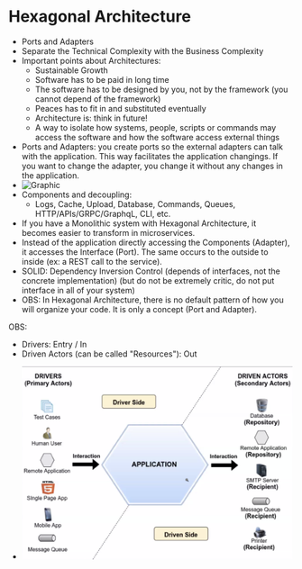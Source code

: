 # Hexagonal Architecture

- Ports and Adapters
- Separate the Technical Complexity with the Business Complexity
- Important points about Architectures:
  * Sustainable Growth
  * Software has to be paid in long time
  * The software has to be designed by you, not by the framework (you cannot depend of the framework)
  * Peaces has to fit in and substituted eventually
  * Architecture is: think in future!
  * A way to isolate how systems, people, scripts or commands may access the software and how the software access external things
- Ports and Adapters: you create ports so the external adapters can talk with the application. This way facilitates the application changings. If you want to change the adapter, you change it without any changes in the application.
- ![Graphic](https://alistair.cockburn.us/wp-content/uploads/2018/02/Hexagonal-architecture-basic-1.gif)
- Components and decoupling:
  * Logs, Cache, Upload, Database, Commands, Queues, HTTP/APIs/GRPC/GraphqL, CLI, etc.
- If you have a Monolithic system with Hexagonal Architecture, it becomes easier to transform in microservices.
- Instead of the application directly accessing the Components (Adapter), it accesses the Interface (Port). The same occurs to the outside to inside (ex: a REST call to the service).
- SOLID: Dependency Inversion Control (depends of interfaces, not the concrete implementation) (but do not be extremely critic, do not put interface in all of your system)
- OBS: In Hexagonal Architecture, there is no default pattern of how you will organize your code. It is only a concept (Port and Adapter).

OBS:
 * Drivers: Entry / In
 * Driven Actors (can be called "Resources"): Out

- ![Branas](https://github.com/fabiolnh/hexagonal-architecture/blob/main/assets/Hexagonal-architecture-branas.png)

